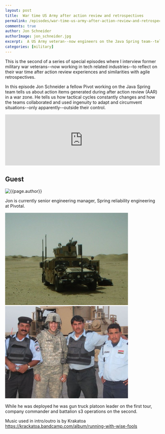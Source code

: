 ```yaml
---
layout: post
title:  War time US Army after action review and retrospectives
permalink: /episodes/war-time-us-army-after-action-review-and-retrospectives
comments: true
author: Jon Schneider
authorImage: jon_schneider.jpg
excerpt:  A US Army veteran--now engineers on the Java Spring team--tell us about ingenuous action items generated during after action reviews at war time.
categories: [military]
---
```


This is the second of a series of special episodes where I interview former military war veterans--now working in tech related industries--to reflect on their war time after action review experiences and similarities with agile retrospectives.

In this episode Jon Schneider a fellow Pivot working on the Java Spring team tells us about action items generated during after action review (AAR) in a war zone. He tells us how tactical cycles constantly changes and how the teams collaborated and used ingenuity to adapt and circumvent situations--only apparently--outside their control.

<iframe width="100%" height="166" scrolling="no" frameborder="no" allow="autoplay" src="https://w.soundcloud.com/player/?url=https%3A//api.soundcloud.com/tracks/620796036%3Fsecret_token%3Ds-ENYBh&color=%23ff5500&auto_play=false&hide_related=false&show_comments=true&show_user=true&show_reposts=false&show_teaser=true"></iframe>

## Guest

<img width="200px" src="/assets/{{page.authorImage}}" alt="{{page.author}}">

Jon is currently senior engineering manager, Spring reliability engineering at Pivotal.

<img class="regular" width="400px" src="/assets/jon_schneider_humvee.jpg" alt="Jon deployed">

<img class="regular" width="400px" src="/assets/jon_schneider_deployed.jpg" alt="Jon deployed">

While he was deployed he was gun truck platoon leader on the first tour, company commander and battalion s3 operations on the second.

Music used in intro/outro is by Krakatoa https://krackatoa.bandcamp.com/album/running-with-wise-fools